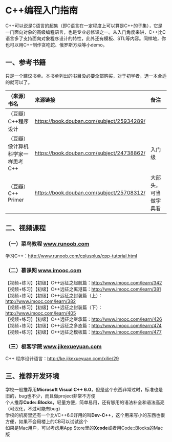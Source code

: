 # C++编程入门指南
C++可以说是C语言的超集（即C语言在一定程度上可以算是C++的子集），它是一门面向对象的高级编程语言，也是专业必修课之一。从入门角度来讲，C++比C语言多了支持面向对象程序设计的特性，此外还有模板、STL等内容。同样地，你也可以用C++制作贪吃蛇、俄罗斯方块等小demo。

## 一、参考书籍
只是一个建议书单。本书单列出的书目没必要全部购买，对于初学者，选一本合适的就可以了。

|**（来源）书名**        | **来源链接**                                | **备注**            |
|:---------------------|:-------------------------------------------|:-------------------|
|（豆瓣）C++程序设计      | https://book.douban.com/subject/25934289/  |                    |
|（豆瓣）像计算机科学家一样思考C++ | https://book.douban.com/subject/24738862/ | 入门级   |
|（豆瓣）C++ Primer      | https://book.douban.com/subject/25708312/ | 大部头，可当做字典看   |

## 二、视频课程
### （一）菜鸟教程 www.runoob.com
学习C++：http://www.runoob.com/cplusplus/cpp-tutorial.html  

### （二）慕课网 www.imooc.com
【视频+练习】【初级】C++远征之起航篇：http://www.imooc.com/learn/342  
【视频+练习】【初级】C++远征之离港篇：http://www.imooc.com/learn/381  
【视频+练习】【初级】C++远征之封装篇（上）：http://www.imooc.com/learn/382  
【视频+练习】【初级】C++远征之封装篇（下）：http://www.imooc.com/learn/405  
【视频+练习】【初级】C++远征之继承篇：http://www.imooc.com/learn/426  
【视频+练习】【初级】C++远征之多态篇：http://www.imooc.com/learn/474  
【视频+练习】【初级】C++远征之模板篇：http://www.imooc.com/learn/477  

### （三）极客学院 www.jikexueyuan.com
C++ 程序设计语言：http://ke.jikexueyuan.com/xilie/29  

## 三、推荐开发环境
学校一般推荐用**Microsoft Visual C++ 6.0**，但是这个东西非常过时，标准也是旧的，bug也不少，而且做project非常不方便  
个人推荐**Code::Blocks**，轻量方便，简单易用，还有够用的语法补全和语法高亮（可汉化，不过可能有bug）  
学校的机房里还有一个比VC++6.0好用的叫**Dev-C++**，这个用来写小的东西也很方便，如果不会用楼上的CB可以试试这个  
如果是Mac用户，可以考虑用App Store里的**Xcode**或者用Code::Blocks的Mac版  
